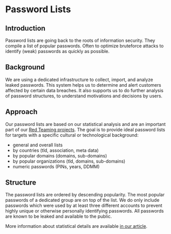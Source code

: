 # Password Lists

## Introduction

Password lists are going back to the roots of information security. They compile a list of popular passwords. Often to optimize bruteforce attacks to identify (weak) passwords as quickly as possible.

## Background

We are using a dedicated infrastructure to collect, import, and analyze leaked passwords. This system helps us to determine and alert customers affected by certain data breaches. It also supports us to do further analysis of password structures, to understand motivations and decisions by users.

## Approach

Our password lists are based on our statistical analysis and are an important part of our [Red Teaming projects](https://www.scip.ch/en/?offense). The goal is to provide ideal password lists for targets with a specific cultural or technological background:

* general and overall lists
* by countries (tld, association, meta data)
* by popular domains (domains, sub-domains)
* by popular organizations (tld, domains, sub-domains)
* numeric passwords (PINs, years, DDMM)

## Structure

The password lists are ordered by descending popularity. The most popular passwords of a dedicated group are on top of the list. We do only include passwords which were used by at least three different accounts to prevent highly unique or otherwise personally identifying passwords. All passwords are known to be leaked and available to the public.

More information about statistical details are available [in our article](https://www.scip.ch/en/?labs.20210415).
